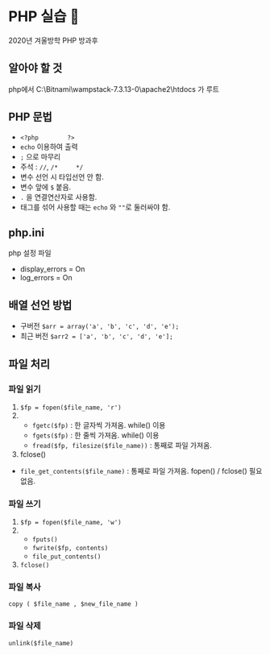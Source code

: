 # PHP 실습 :file_folder:
2020년 겨울방학 PHP 방과후


## 알아야 할 것
php에서 C:\Bitnami\wampstack-7.3.13-0\apache2\htdocs 가 루트


## PHP 문법
* ```<?php        ?>```
* ```echo``` 이용하여 출력
* ```;``` 으로 마무리
* 주석 : ```//```, ```/*     */```
* 변수 선언 시 타입선언 안 함.
* 변수 앞에 ```$``` 붙음.
* ```.``` 을 연결연산자로 사용함.
* 태그를 섞어 사용할 때는 ```echo``` 와 ```""```로 둘러싸야 함.


## php.ini
php 설정 파일
* display_errors = On
* log_errors = On


## 배열 선언 방법
* 구버전
  ```$arr = array('a', 'b', 'c', 'd', 'e');```
* 최근 버전
```$arr2 = ['a', 'b', 'c', 'd', 'e'];```


## 파일 처리
### 파일 읽기
1. ```$fp = fopen($file_name, 'r')```
2.  * ```fgetc($fp)``` : 한 글자씩 가져옴. while() 이용
    * ```fgets($fp)``` : 한 줄씩 가져옴. while() 이용
    * ```fread($fp, filesize($file_name))``` : 통째로 파일 가져옴.
3. fclose()
* ```file_get_contents($file_name)``` : 통째로 파일 가져옴. fopen() / fclose() 필요 없음.


### 파일 쓰기
1. ```$fp = fopen($file_name, 'w')```
2.  * ```fputs()```
    * ```fwrite($fp, contents)```
    * ```file_put_contents()```
3. ```fclose()```


### 파일 복사
```copy ( $file_name , $new_file_name )```

### 파일 삭제
```unlink($file_name)```
